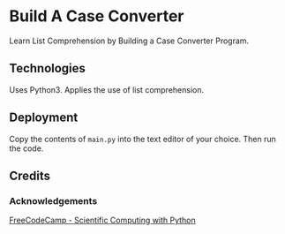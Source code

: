 # Build A Case Converter

Learn List Comprehension by Building a Case Converter Program.

## Technologies

Uses Python3.  Applies the use of list comprehension.

## Deployment

Copy the contents of `main.py` into the text editor of your choice.  Then run the code.

## Credits

### Acknowledgements

[FreeCodeCamp - Scientific Computing with Python](https://www.freecodecamp.org/learn/scientific-computing-with-python/)
